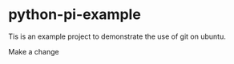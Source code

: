 # python-pi-example
Tis is an example project to demonstrate the use of git on ubuntu.

Make a change 